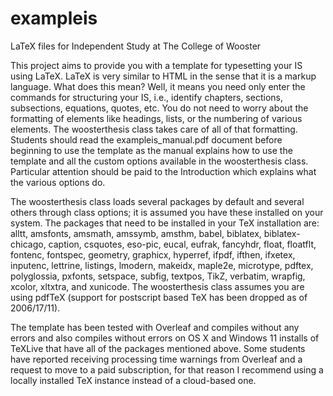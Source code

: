 # exampleis
LaTeX files for Independent Study at The College of Wooster

This project aims to provide you with a template for typesetting your IS using LaTeX. LaTeX is very similar to HTML in the sense that it is a markup language. What does this mean? Well, it means you need only enter the commands for structuring your IS, i.e., identify chapters, sections, subsections, equations, quotes, etc. You do not need to worry about the formatting of elements like headings, lists, or the numbering of various elements. The woosterthesis class takes care of all of that formatting. Students should read the exampleis_manual.pdf document before beginning to use the template as the manual explains how to use the template and all the custom options available in the woosterthesis class. Particular attention should be paid to the Introduction which explains what the various options do.

The woosterthesis class loads several packages by default and several others through class options; it is assumed you have these installed on your system. The packages that need to be installed in your TeX installation are: alltt, amsfonts, amsmath, amssymb, amsthm, babel, biblatex, biblatex-chicago, caption, csquotes, eso-pic, eucal, eufrak, fancyhdr, float, floatflt, fontenc, fontspec, geometry, graphicx, hyperref, ifpdf, ifthen, ifxetex, inputenc, lettrine, listings, lmodern, makeidx, maple2e, microtype, pdftex, polyglossia, pxfonts, setspace, subfig, textpos, TikZ, verbatim, wrapfig, xcolor, xltxtra, and xunicode. The woosterthesis class assumes you are using pdfTeX (support for postscript based TeX has been dropped as of 2006/17/11).

The template has been tested with Overleaf and compiles without any errors and also compiles without errors on OS X and Windows 11 installs of TeXLive that have all of the packages mentioned above. Some students have reported receiving processing time warnings from Overleaf and a request to move to a paid subscription, for that reason I recommend using a locally installed TeX instance instead of a cloud-based one.
